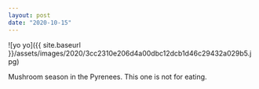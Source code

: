 ```yaml
---
layout: post
date: "2020-10-15"
---
```


![yo yo]({{ site.baseurl }}/assets/images/2020/3cc2310e206d4a00dbc12dcb1d46c29432a029b5.jpg)

Mushroom season in the Pyrenees. This one is not for eating.
